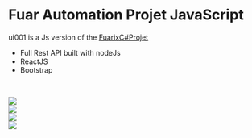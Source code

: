 # Fuar Automation Projet JavaScript
ui001 is a Js version of the <a href="https://github.com/Judy-Nkwama/fuarix_cSharp" />FuarixC#Projet </a></br>

- Full Rest API built with nodeJs
- ReactJS
- Bootstrap

</br>

<img src="https://github.com/Judy-Nkwama/ui001/blob/main/screenshots/dashbord.png" /></br>
<img src="https://github.com/Judy-Nkwama/ui001/blob/main/screenshots/uye.png" /></br>
<img src="https://github.com/Judy-Nkwama/ui001/blob/main/screenshots/uyeDets.png" /></br>
<img src="https://github.com/Judy-Nkwama/ui001/blob/main/screenshots/login.png" /></br>
